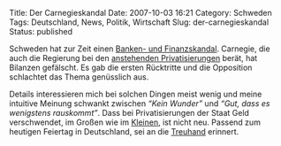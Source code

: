 Title: Der Carnegieskandal
Date: 2007-10-03 16:21
Category: Schweden
Tags: Deutschland, News, Politik, Wirtschaft
Slug: der-carnegieskandal
Status: published

Schweden hat zur Zeit einen [Banken- und
Finanzskandal](http://www.sr.se/cgi-bin/international/nyhetssidor/artikel.asp?nyheter=1&programid=2108&Artikel=1632516).
Carnegie, die auch die Regierung bei den [anstehenden
Privatisierungen](http://www.fiket.de/2007/03/04/ausverkauf-von-staatsfirmen/)
berät, hat Bilanzen gefälscht. Es gab die ersten Rücktritte und die
Opposition schlachtet das Thema genüsslich aus.

Details interessieren mich bei solchen Dingen meist wenig und meine
intuitive Meinung schwankt zwischen *“Kein Wunder”* und *“Gut, dass es
wenigstens rauskommt”*. Dass bei Privatisierungen der Staat Geld
verschwendet, im Großen wie im
[Kleinen](http://www.sr.se/cgi-bin/international/nyhetssidor/artikel.asp?nyheter=1&programid=2108&Artikel=1619418),
ist nicht neu. Passend zum heutigen Feiertag in Deutschland, sei an die
[Treuhand](http://de.wikipedia.org/wiki/Treuhandanstalt) erinnert.

